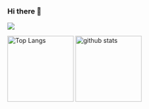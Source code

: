 ### Hi there 👋

![](http://github-profile-summary-cards.vercel.app/api/cards/profile-details?username=ungeho&theme=algolia)

<p align="left">
  <img alt="Top Langs" height="150px" src="https://github-readme-stats.vercel.app/api/top-langs/?username=ungeho&layout=compact&count_private=true&show_icons=true&theme=tokyonight" />
  <img alt="github stats" height="150px" src="http://github-profile-summary-cards.vercel.app/api/cards/profile-details?username=ungeho&theme=tokyonight" />
</p>

<!--
**ungeho/ungeho** is a ✨ _special_ ✨ repository because its `README.md` (this file) appears on your GitHub profile.

Here are some ideas to get you started:

- 🔭 I’m currently working on ...
- 🌱 I’m currently learning ...
- 👯 I’m looking to collaborate on ...
- 🤔 I’m looking for help with ...
- 💬 Ask me about ...
- 📫 How to reach me: ...
- 😄 Pronouns: ...
- ⚡ Fun fact: ...
-->
